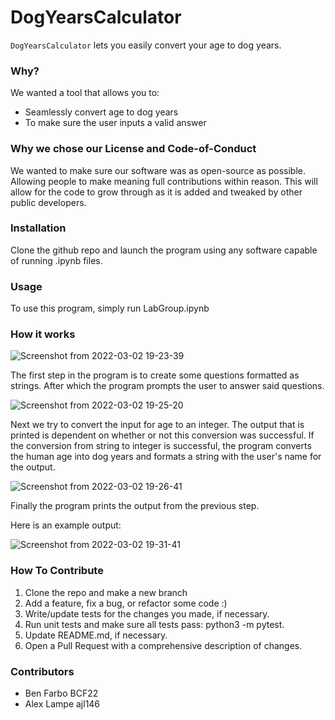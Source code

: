 # DogYearsCalculator

`DogYearsCalculator` lets you easily convert your age to dog years.

### Why?

We wanted a tool that allows you to:
+ Seamlessly convert age to dog years
+ To make sure the user inputs a valid answer


### Why we chose our License and Code-of-Conduct

We wanted to make sure our software was as open-source as possible. Allowing people to make meaning full contributions 
within reason. This will allow for the code to grow through as it is added and tweaked by other public developers. 

### Installation

Clone the github repo and launch the program using any software capable of running .ipynb files.

### Usage

To use this program, simply run LabGroup.ipynb

### How it works

![Screenshot from 2022-03-02 19-23-39](https://user-images.githubusercontent.com/12994295/156472346-67c51d2e-553f-4a43-bb03-48270cd7c044.png)

The first step in the program is to create some questions formatted as strings. After which the program prompts the user to answer said questions.

![Screenshot from 2022-03-02 19-25-20](https://user-images.githubusercontent.com/12994295/156472473-867ce337-cb90-4f95-9c93-203f0d75536d.png)

Next we try to convert the input for age to an integer. The output that is printed is dependent on whether or not this conversion was successful. If the conversion from string to integer is successful, the program converts the human age into dog years and formats a string with the user's name for the output.

![Screenshot from 2022-03-02 19-26-41](https://user-images.githubusercontent.com/12994295/156472603-0d542dd1-00bf-4fbd-b104-bd90660bef3d.png)

Finally the program prints the output from the previous step.

Here is an example output:

![Screenshot from 2022-03-02 19-31-41](https://user-images.githubusercontent.com/12994295/156473096-b2890250-26dc-44a1-8df8-156701f0c844.png)


### How To Contribute
1. Clone the repo and make a new branch
2. Add a feature, fix a bug, or refactor some code :)
3. Write/update tests for the changes you made, if necessary.
4. Run unit tests and make sure all tests pass: python3 -m pytest.
5. Update README.md, if necessary.
6. Open a Pull Request with a comprehensive description of changes.

### Contributors

+ Ben Farbo BCF22
+ Alex Lampe ajl146
